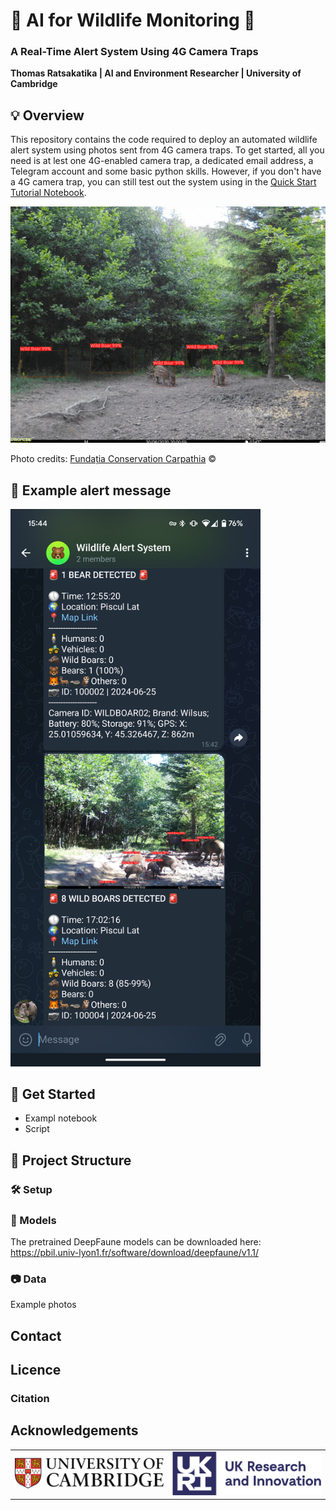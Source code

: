 # 🐻 AI for Wildlife Monitoring 🐗
### A Real-Time Alert System Using 4G Camera Traps

**Thomas Ratsakatika | AI and Environment Researcher | University of Cambridge**

## 💡 Overview 

This repository contains the code required to deploy an automated wildlife alert system using photos sent from 4G camera traps. To get started, all you need is at lest one 4G-enabled camera trap, a dedicated email address, a Telegram account and some basic python skills. However, if you don't have a 4G camera trap, you can still test out the system using in the [Quick Start Tutorial Notebook](notebooks/alert_system_tutorial.ipynb).

<img src="assets/example_detections.gif" alt="Annotated Photos"/>

Photo credits: [Fundația Conservation Carpathia](https://www.carpathia.org/) ©

## 📣  Example alert message

<img src="assets/screenshot.png" alt="Example Alert" width="400" />

## 🚀 Get Started

- Exampl notebook
- Script


## 📂 Project Structure

### 🛠️ Setup

### 🤖 Models

The pretrained DeepFaune models can be downloaded here: https://pbil.univ-lyon1.fr/software/download/deepfaune/v1.1/

### 📷 Data
Example photos


## Contact

## Licence

### Citation

## Acknowledgements

<table>
  <tr align="center">
    <td align="center">
      <img src="assets/logo_cambridge_colour.jpg" alt="University of Cambridge" width="300" />
    </td>
    <td align="center">
      <img src="assets/logo_ukri_colour.png" alt="UKRI Logo" width="300" />
    </td>
  </tr>
</table>

